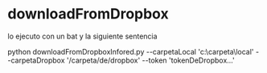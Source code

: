 # downloadFromDropbox

lo ejecuto con un bat y la siguiente sentencia

python downloadFromDropboxInfored.py --carpetaLocal 'c:\carpeta\local\'  --carpetaDropbox '/carpeta/de/dropbox' --token 'tokenDeDropbox...'
